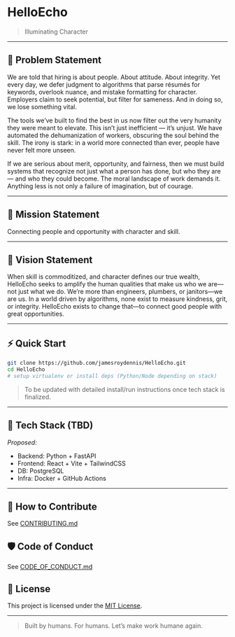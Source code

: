 # HelloEcho

> Illuminating Character

---

## 📌 Problem Statement
We are told that hiring is about people. About attitude. About integrity. Yet every day, we defer judgment to algorithms that parse résumés for keywords, overlook nuance, and mistake formatting for character. Employers claim to seek potential, but filter for sameness. And in doing so, we lose something vital.

The tools we’ve built to find the best in us now filter out the very humanity they were meant to elevate. This isn’t just inefficient — it’s unjust. We have automated the dehumanization of workers, obscuring the soul behind the skill. The irony is stark: in a world more connected than ever, people have never felt more unseen.

If we are serious about merit, opportunity, and fairness, then we must build systems that recognize not just what a person has done, but who they are — and who they could become. The moral landscape of work demands it. Anything less is not only a failure of imagination, but of courage.

---

## 🎯 Mission Statement
Connecting people and opportunity with character and skill.

---

## 🌅 Vision Statement
When skill is commoditized, and character defines our true wealth, HelloEcho seeks to amplify the human qualities that make us who we are—not just what we do. We’re more than engineers, plumbers, or janitors—we are us. In a world driven by algorithms, none exist to measure kindness, grit, or integrity. HelloEcho exists to change that—to connect good people with great opportunities.

---

## ⚡ Quick Start
```bash
git clone https://github.com/jamesroydennis/HelloEcho.git
cd HelloEcho
# setup virtualenv or install deps (Python/Node depending on stack)
```

> To be updated with detailed install/run instructions once tech stack is finalized.

---

## 🧰 Tech Stack (TBD)
_Proposed:_
- Backend: Python + FastAPI
- Frontend: React + Vite + TailwindCSS
- DB: PostgreSQL
- Infra: Docker + GitHub Actions

---

## 🤝 How to Contribute
See [CONTRIBUTING.md](CONTRIBUTING.md)

## 🛡 Code of Conduct
See [CODE_OF_CONDUCT.md](CODE_OF_CONDUCT.md)

## 📜 License
This project is licensed under the [MIT License](LICENSE).

---

> Built by humans. For humans. Let’s make work humane again.
